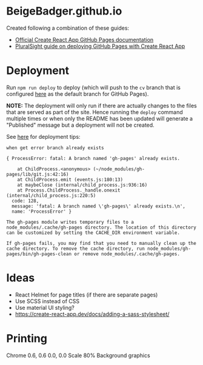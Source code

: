 # BeigeBadger.github.io

Created following a combination of these guides:
- [Official Create React App GitHub Pages documentation](https://create-react-app.dev/docs/deployment/#github-pages)
- [PluralSight guide on deploying GitHub Pages with Create React App](https://www.pluralsight.com/guides/deploying-github-pages-with-create-react-app)

# Deployment

Run `npm run deploy` to deploy (which will push to the `cv` branch that is configured [here](https://github.com/BeigeBadger/BeigeBadger.github.io/settings/pages) as the default branch for GitHub Pages).

**NOTE:** The deployment will only run if there are actually changes to the files that are served as part of the site. Hence running the `deploy` command multiple times or when only the README has been updated will generate a "Published" message but a deployment will not be created.

See [here](https://www.npmjs.com/package/gh-pages#when-get-error-branch-already-exists) for deployment tips:

```
when get error branch already exists

{ ProcessError: fatal: A branch named 'gh-pages' already exists.

    at ChildProcess.<anonymous> (~/node_modules/gh-pages/lib/git.js:42:16)
    at ChildProcess.emit (events.js:180:13)
    at maybeClose (internal/child_process.js:936:16)
    at Process.ChildProcess._handle.onexit (internal/child_process.js:220:5)
  code: 128,
  message: 'fatal: A branch named \'gh-pages\' already exists.\n',
  name: 'ProcessError' }

The gh-pages module writes temporary files to a node_modules/.cache/gh-pages directory. The location of this directory can be customized by setting the CACHE_DIR environment variable.

If gh-pages fails, you may find that you need to manually clean up the cache directory. To remove the cache directory, run node_modules/gh-pages/bin/gh-pages-clean or remove node_modules/.cache/gh-pages.
```


# Ideas
- React Helmet for page titles (if there are separate pages)
- Use SCSS instead of CSS
- Use material UI styling?
- https://create-react-app.dev/docs/adding-a-sass-stylesheet/

# Printing

Chrome
0.6, 0.6
0.0, 0.0
Scale 80%
Background graphics

